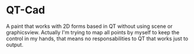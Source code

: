 # QT-Cad

A paint that works with 2D forms based in QT without using scene or graphicsview. Actually I'm trying to map all points by myself to keep
the control in my hands, that means no responsabilities to QT that works just to output.

